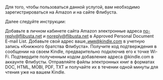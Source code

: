 Для того, чтобы пользоваться данной услугой, вам необходимо зарегистрироваться на Amazon и на сайте Флибуста.

Далее следуйте инструкции:

Добавьте в личном кабинете сайта Amazon электронные адреса no-reply@flibusta.net и noreply@flibusta.net в Approved Personal Document E-mail List.
Добавьте свой адрес ваше\_имя@kindle.com в учетную запись «Книжного братства Флибуста».
Получите код подтверждения в сообщении на своем Kindle, предварительно подключив его к точке Wi-Fi.
Подтвердите полученным кодом добавление адреса @kindle.com в аккаунте Флибусты.
Отправляйте файлы электронных книг в форматах DOC, HTML, MOBI, PDF, TXT и получайте их в течении одной минуты для чтения уже на вашем  Kindle.

